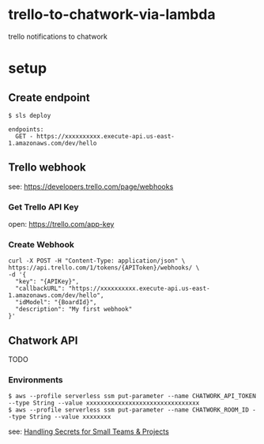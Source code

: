 # trello-to-chatwork-via-lambda

trello notifications to chatwork

# setup

## Create endpoint

`$ sls deploy`

```
endpoints:
  GET - https://xxxxxxxxxx.execute-api.us-east-1.amazonaws.com/dev/hello
```

## Trello webhook

see: https://developers.trello.com/page/webhooks

### Get Trello API Key

open: https://trello.com/app-key

### Create Webhook

```
curl -X POST -H "Content-Type: application/json" \
https://api.trello.com/1/tokens/{APIToken}/webhooks/ \
-d '{
  "key": "{APIKey}",
  "callbackURL": "https://xxxxxxxxxx.execute-api.us-east-1.amazonaws.com/dev/hello",
  "idModel": "{BoardId}",
  "description": "My first webhook"
}'
```

## Chatwork API

TODO

### Environments

```
$ aws --profile serverless ssm put-parameter --name CHATWORK_API_TOKEN --type String --value xxxxxxxxxxxxxxxxxxxxxxxxxxxxxxxx
$ aws --profile serverless ssm put-parameter --name CHATWORK_ROOM_ID --type String --value xxxxxxxx
```

see: [Handling Secrets for Small Teams & Projects](https://serverless.com/blog/serverless-secrets-api-keys/)
